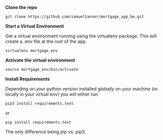 **Clone the repo**

`git clone https://github.com/samueltanner/mortgage_app_be.git`

**Start a Virtual Environment**

Get a virtual environment running using the virtualenv package. This will create a .env file at the root of the app

`virtualenv mortgage_env`

**Activate the virtual environment**

`source mortgage_env/bin/activate`

**Install Requirements**

Depending on your python version installed globally on your machine (or locally in your virtual env) you will either run:

`pip3 install requirements.text`

or

`pip install requirements.text`

The only difference being pip vs. pip3.
